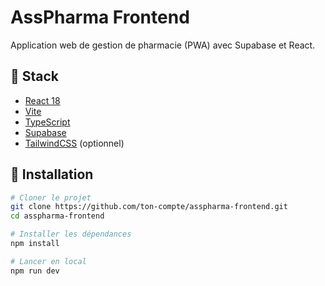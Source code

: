 # AssPharma Frontend

Application web de gestion de pharmacie (PWA) avec Supabase et React.

## 🚀 Stack

- [React 18](https://react.dev/)
- [Vite](https://vitejs.dev/)
- [TypeScript](https://www.typescriptlang.org/)
- [Supabase](https://supabase.com/)
- [TailwindCSS](https://tailwindcss.com/) (optionnel)

## 🔧 Installation

```bash
# Cloner le projet
git clone https://github.com/ton-compte/asspharma-frontend.git
cd asspharma-frontend

# Installer les dépendances
npm install

# Lancer en local
npm run dev
